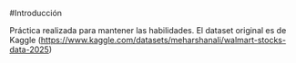 #Introducción

Práctica realizada para mantener las habilidades. El dataset original es de Kaggle (https://www.kaggle.com/datasets/meharshanali/walmart-stocks-data-2025) 
